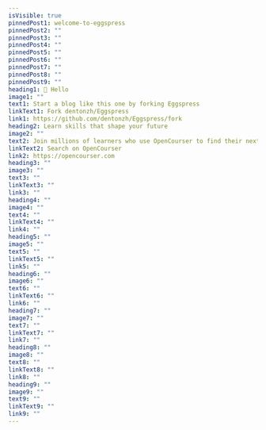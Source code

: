 ```yaml
---
isVisible: true
pinnedPost1: welcome-to-eggspress
pinnedPost2: ""
pinnedPost3: ""
pinnedPost4: ""
pinnedPost5: ""
pinnedPost6: ""
pinnedPost7: ""
pinnedPost8: ""
pinnedPost9: ""
heading1: 👋 Hello
image1: ""
text1: Start a blog like this one by forking Eggspress
linkText1: Fork dentonzh/Eggspress
link1: https://github.com/dentonzh/Eggspress/fork
heading2: Learn skills that shape your future
image2: ""
text2: Join millions of learners who use OpenCourser to find their next online course or page-turner
linkText2: Search on OpenCourser
link2: https://opencourser.com
heading3: ""
image3: ""
text3: ""
linkText3: ""
link3: ""
heading4: ""
image4: ""
text4: ""
linkText4: ""
link4: ""
heading5: ""
image5: ""
text5: ""
linkText5: ""
link5: ""
heading6: ""
image6: ""
text6: ""
linkText6: ""
link6: ""
heading7: ""
image7: ""
text7: ""
linkText7: ""
link7: ""
heading8: ""
image8: ""
text8: ""
linkText8: ""
link8: ""
heading9: ""
image9: ""
text9: ""
linkText9: ""
link9: ""
---
```

